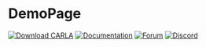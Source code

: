 # DemoPage

[![Download CARLA](https://img.shields.io/badge/Download-CARLA-blue)](https://carla.org/download/)
[![Documentation](https://img.shields.io/badge/Documentation-Read%20the%20Docs-blue)](https://carla.readthedocs.io/en/latest/)
[![Forum](https://img.shields.io/badge/Forum-CARLA%20Forum-blue)](https://forum.carla.org/)
[![Discord](https://img.shields.io/badge/Discord-CARLA%20Discord-blue)](https://discord.com/invite/carla)
